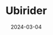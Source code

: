 ---  
layout: startup_page  
title: "Ubirider"  
id: "ubirider.com"  
permalink: "/ubiriderubirider.com03042024/"  
website: "https://ubirider.com/"  
funding_round: "Seed"  
funding_amount: "$1.95M"  
investors: "Techtree Investments, CTT, Iberis Capital, Cedrus R&D III, Cedrus Capital, Grupo Barraqueiro, Jose Santos, Andrés Alcalá"  
about: "Ubirider provides a digital mobility-as-a-service (MaaS) platform for transport providers, riders, and cities. Its platform seamlessly integrates people, information, and payments, offering a convenient and efficient travel experience. Ubirider also offers open-loop ticketing options using contactless bank cards or smartphone wallets."  
markets: "Fintech, Mobility, Software Development"  
hq: "Porto, Porto, Portugal"  
founded_year: "2018"  
linkedin: "https://www.linkedin.com/company/ubirider/"  
twitter: "https://twitter.com/ubirider"  
instagram: ""  
facebook: "https://www.facebook.com/PickbyUbirider/"  
crunchbase: "https://www.crunchbase.com/organization/ubirider"  
pitchbook: ""  

date_display: "04-Mar-2024"  
date: "2024-03-04"

# SEO Optimization  
meta_title: "Ubirider - Seed Funding ($1.95M)"  
meta_description: "Ubirider, Ubirider provides a digital mobility-as-a-service (MaaS) platform for transport providers, riders, and cities. Its platform seamlessly integrates peop..."  
meta_keywords: "Ubirider, Fintech, Mobility, Software Development, Seed funding"  
canonical_url: "https://startup.projectstartups.com/ubiriderubirider.com03042024/"  
---